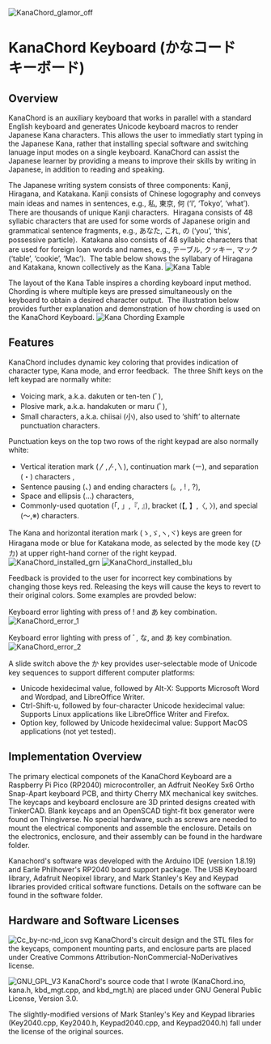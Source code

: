 ![KanaChord_glamor_off](https://github.com/maccody/KanaChord/assets/17059321/b76565f8-2dac-4850-b650-6bb7f1f815eb)
# KanaChord Keyboard (かなコード　キーボード)
## Overview
KanaChord is an auxiliary keyboard that works in parallel with a standard English keyboard and generates Unicode keyboard macros to render Japanese Kana characters.  This allows the user to immediatly start typing in the Japanese Kana, rather that installing special software and switching lanuage input modes on a single keyboard.  KanaChord can assist the Japanese learner by providing a means to improve their skills by writing in Japanese, in addition to reading and speaking.

The Japanese writing system consists of three components: Kanji, Hiragana, and Katakana. Kanji consists of Chinese logography and conveys main ideas and names in sentences, e.g., 私, 東京, 何 (‘I’, ‘Tokyo’, ‘what’).  There are thousands of unique Kanji characters.  Hiragana consists of 48 syllabic characters that are used for some words of Japanese origin and grammatical sentence fragments, e.g., あなた, これ, の (‘you’, ‘this’, possessive particle).  Katakana also consists of 48 syllabic characters that are used for foreign loan words and names, e.g., テーブル, クッキー, マック (‘table’, ‘cookie’, ‘Mac’).  The table below shows the syllabary of Hiragana and Katakana, known collectively as the Kana.
![Kana Table](https://github.com/maccody/KanaChord/assets/17059321/9cd2e0d3-35b2-4e8d-afc0-48902b5663b5)

The layout of the Kana Table inspires a chording keyboard input method. Chording is where multiple keys are pressed simultaneously on the keyboard to obtain a desired character output.  The illustration below provides further explanation and demonstration of how chording is used on the KanaChord Keyboard.
![Kana Chording Example](https://github.com/maccody/KanaChord/assets/17059321/28a0261d-a850-44c0-8041-38e712184cdf)
## Features
KanaChord includes dynamic key coloring that provides indication of character type, Kana mode, and error feedback.  The three Shift keys on the left keypad are normally white:
- Voicing mark, a.k.a. dakuten or ten-ten (ﾞ),
- Plosive mark, a.k.a. handakuten or maru (ﾟ),
- Small characters, a.k.a. chiisai (小), also used to ‘shift’ to alternate punctuation characters.

Punctuation keys on the top two rows of the right keypad are also normally white:
- Vertical iteration mark (〳,〴,〵), continuation mark (ー), and separation (・) characters ,
- Sentence pausing (、) and ending characters (。, ! , ?),
- Space and ellipsis (…) characters,
- Commonly-used quotation (「, 」,『, 』), bracket (【, 】,〈, 〉), and special (〜,※) characters.

The Kana and horizontal iteration mark (ゝ,ゞ,ヽ,ヾ) keys are green for Hiragana mode or blue for Katakana mode, as selected by the mode key (ひカ) at upper right-hand corner of the right keypad.
![KanaChord_installed_grn](https://github.com/maccody/KanaChord/assets/17059321/16ad7761-8050-4fc2-88fc-f42ae1514f95)
![KanaChord_installed_blu](https://github.com/maccody/KanaChord/assets/17059321/82f53d75-e7da-4fb6-b7fc-707c0d0d8970)

Feedback is provided to the user for incorrect key combinations by changing those keys red.  Releasing the keys will cause the keys to revert to their original colors.  Some examples are provded below:

Keyboard error lighting with press of ! and あ key combination.
![KanaChord_error_1](https://github.com/maccody/KanaChord/assets/17059321/a320b713-3092-48ac-b89c-a8866d4bee1f)

Keyboard error lighting with press of ﾞ, な, and あ key combination.
![KanaChord_error_2](https://github.com/maccody/KanaChord/assets/17059321/92adddb6-386d-42b5-8858-f299eb6bf426)

A slide switch above the か key provides user-selectable mode of Unicode key sequences to support different computer platforms:
- Unicode hexidecimal value, followed by Alt-X: Supports Microsoft Word and Wordpad, and LibreOffice Writer.
- Ctrl-Shift-u, followed by four-character Unicode hexidecimal value: Supports Linux applications like LibreOffice Writer and Firefox.
- Option key, followed by Unicode hexidecimal value: Support MacOS applications (not yet tested).

## Implementation Overview
The primary electical componets of the KanaChord Keyboard are a Raspberry Pi Pico (RP2040) microcontroller, an Adfruit NeoKey 5x6 Ortho Snap-Apart keyboard PCB, and thirty Cherry MX mechanical key switches.  The keycaps and keyboard enclosure are 3D printed designs created with TinkerCAD.  Blank keycaps and an OpenSCAD tight-fit box generator were found on Thingiverse.  No special hardware, such as screws are needed to mount the electrical components and assemble the enclosure.  Details on the electronics, enclosure, and their assembly can be found in the hardware folder.

Kanachord's software was developed with the Arduino IDE (version 1.8.19) and Earle Philhower's RP2040 board support package.  The USB Keyboard library, Adafruit Neopixel library, and Mark Stanley's Key and Keypad libraries provided critical software functions.  Details on the software can be found in the software folder.

## Hardware and Software Licenses
![Cc_by-nc-nd_icon svg](https://github.com/maccody/KanaChord/assets/17059321/d487f84e-e2eb-4da8-92fb-27e1601b0ce2)
KanaChord's circuit design and the STL files for the keycaps, component mounting parts, and enclosure parts are placed under Creative Commons Attribution-NonCommercial-NoDerivatives license.

![GNU_GPL_V3](https://github.com/maccody/KanaChord/assets/17059321/118bcb5a-27bf-43ac-b6bc-08312a90a695)
KanaChord's source code that I wrote (KanaChord.ino, kana.h, kbd_mgt.cpp, and kbd_mgt.h) are placed under GNU General Public License, Version 3.0.

The slightly-modified versions of Mark Stanley's Key and Keypad libraries (Key2040.cpp, Key2040.h, Keypad2040.cpp, and Keypad2040.h) fall under the license of the original sources.
